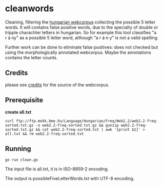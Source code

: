 # cleanwords

Cleaning, filtering the [hungarian webcorpus](http://mokk.bme.hu/resources/webcorpus/) collecting the possible 5 letter words. It will contains false positive words, due to the specialty of double or tripple charachter letters in hungarian. So for example this tool classifies "a r á ny" as a possible 5 letter word, although "a r á n y" is not a valid spelling.

Further work can be done to eliminate false positives: does not checked but using the morphologically annotated webcorpus. Maybe the annotations contains the letter counts.

## Credits

please see [credits](credits) for the source of the webcorpus.

## Prerequisite

**create all.txt**

`curl ftp://ftp.mokk.bme.hu/Language/Hungarian/Freq/Web2.2/web2.2-freq-sorted.txt.gz -o web2.2-freq-sorted.txt.gz && gunzip web2.2-freq-sorted.txt.gz && cat web2.2-freq-sorted.txt | awk '{print $1}' > all.txt && rm web2.2-freq-sorted.txt`

## Running

`go run clean.go`

The input file is all.txt, it is in ISO-8859-2 encoding.

The output is possibleFiveLetterWords.txt with UTF-8 encoding.
